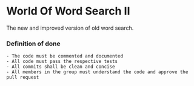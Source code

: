 # World Of Word Search II
The new and improved version of old word search.

### Definition of done
```
- The code must be commented and documented
- All code must pass the respective tests
- All commits shall be clean and concise
- All members in the group must understand the code and approve the pull request
```

